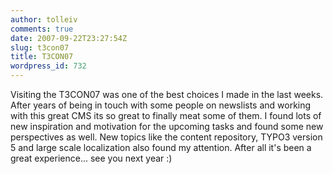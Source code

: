 ```yaml
---
author: tolleiv
comments: true
date: 2007-09-22T23:27:54Z
slug: t3con07
title: T3CON07
wordpress_id: 732
---
```


Visiting the T3CON07 was one of the best choices I made in the last weeks. After years of being in touch with some people on newslists and working with this great CMS its so great to finally meat some of them. I found lots of new inspiration and motivation for the upcoming tasks and found some new perspectives as well. New topics like the content repository, TYPO3 version 5 and large scale localization also found my attention. After all it's been a great experience... see you next year :)
